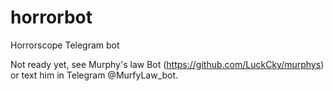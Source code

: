 # horrorbot
Horrorscope Telegram bot

Not ready yet, see Murphy's law Bot (https://github.com/LuckCky/murphys) or text him in Telegram @MurfyLaw_bot.
